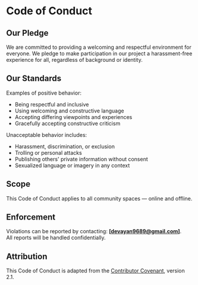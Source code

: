 # Code of Conduct

## Our Pledge

We are committed to providing a welcoming and respectful environment for everyone. We pledge to make participation in our project a harassment-free experience for all, regardless of background or identity.

## Our Standards

Examples of positive behavior:

- Being respectful and inclusive
- Using welcoming and constructive language
- Accepting differing viewpoints and experiences
- Gracefully accepting constructive criticism

Unacceptable behavior includes:

- Harassment, discrimination, or exclusion
- Trolling or personal attacks
- Publishing others' private information without consent
- Sexualized language or imagery in any context

## Scope

This Code of Conduct applies to all community spaces — online and offline.

## Enforcement

Violations can be reported by contacting: **[devayan9689@gmail.com]**.  
All reports will be handled confidentially.

## Attribution

This Code of Conduct is adapted from the [Contributor Covenant](https://www.contributor-covenant.org), version 2.1.
